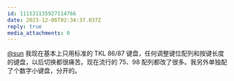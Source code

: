 ```yaml
---
id: 111531135927114766
date: 2023-12-06T02:34:37.037Z
reply: true
media_attachments: 0
---
```


[@sun](https://jiong.us/@sun) 我现在基本上只用标准的 TKL 86/87 键盘，任何调整键位配列和按键长度的键盘，以后切换都很痛苦。现在流行的 75、98 配列都改了很多。我另外单独配了个数字小键盘，分开的。

